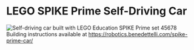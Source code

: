 # LEGO SPIKE Prime Self-Driving Car
![Self-driving car built with LEGO Education SPIKE Prime set 45678](https://robotics.benedettelli.com/wp-content/uploads/2023/07/SPIKE-car-product-cover.jpg)
Building instructions available at https://robotics.benedettelli.com/spike-prime-car/
  
